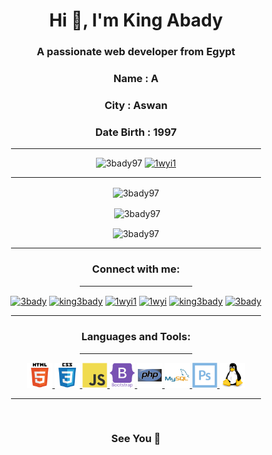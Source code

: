 <div align="center">
<h1 align="center">Hi 👋, I'm King Abady</h1>
<h3 align="center">A passionate web developer from Egypt</h3>
<h3 align="center">Name : A</h3>
<h3 align="center">City : Aswan</h3>
<h3 align="center">Date Birth : 1997</h3>
<hr width="400">
<p align="center">
<img src="https://komarev.com/ghpvc/?username=3bady97&label=Profile%20views&color=0e75b6&style=flat" alt="3bady97" /> 
<a href="https://twitter.com/1wyi1" target="blank"><img src="https://img.shields.io/twitter/follow/1wyi1?logo=twitter&style=for-the-badge" alt="1wyi1" /></a> 
</p><hr width="400">

<p align="center"><img align="center" src="https://github-readme-streak-stats.herokuapp.com/?user=3bady97&" alt="3bady97" /></p>
<p align="center">&nbsp;<img align="center" src="https://github-readme-stats.vercel.app/api?username=3bady97&show_icons=true&locale=en" alt="3bady97" /></p>

<p align="center"><img align="center" src="https://github-readme-stats.vercel.app/api/top-langs?username=3bady97&show_icons=true&locale=en&layout=compact" alt="3bady97" /></p>
<hr width="400">
<h3 align="center">Connect with me:</h3><hr width="180">
<p align="center">
<a href="https://linkedin.com/in/3bady" target="blank"><img align="center" src="https://raw.githubusercontent.com/rahuldkjain/github-profile-readme-generator/master/src/images/icons/Social/linked-in-alt.svg" alt="3bady" height="30" width="40" /></a>
<a href="https://fb.com/king3bady" target="blank"><img align="center" src="https://raw.githubusercontent.com/rahuldkjain/github-profile-readme-generator/master/src/images/icons/Social/facebook.svg" alt="king3bady" height="30" width="40" /></a>
<a href="https://twitter.com/1wyi1" target="blank"><img align="center" src="https://raw.githubusercontent.com/rahuldkjain/github-profile-readme-generator/master/src/images/icons/Social/twitter.svg" alt="1wyi1" height="30" width="40" /></a>
<a href="https://instagram.com/1wyi" target="blank"><img align="center" src="https://raw.githubusercontent.com/rahuldkjain/github-profile-readme-generator/master/src/images/icons/Social/instagram.svg" alt="1wyi" height="30" width="40" /></a>
<a href="https://www.youtube.com/c/king3bady" target="blank"><img align="center" src="https://raw.githubusercontent.com/rahuldkjain/github-profile-readme-generator/master/src/images/icons/Social/youtube.svg" alt="king3bady" height="30" width="40" /></a>
<a href="https://codepen.io/3bady" target="blank"><img align="center" src="https://raw.githubusercontent.com/rahuldkjain/github-profile-readme-generator/master/src/images/icons/Social/codepen.svg" alt="3bady" height="30" width="40" /></a>
</p><hr width="400">

<h3 align="center">Languages and Tools:</h3><hr width="180">
<p align="center">

 <a href="https://www.w3.org/html/" target="_blank" rel="noreferrer">
 <img src="https://raw.githubusercontent.com/devicons/devicon/master/icons/html5/html5-original-wordmark.svg" alt="html5" width="40" height="40"/> 
 </a> 
 
<a href="https://www.w3schools.com/css/" target="_blank" rel="noreferrer"> 
<img src="https://raw.githubusercontent.com/devicons/devicon/master/icons/css3/css3-original-wordmark.svg" alt="css3" width="40" height="40"/>
 </a> 
 
 <a href="https://developer.mozilla.org/en-US/docs/Web/JavaScript" target="_blank" rel="noreferrer"> 
 <img src="https://raw.githubusercontent.com/devicons/devicon/master/icons/javascript/javascript-original.svg" alt="javascript" width="40" height="40"/>
 </a>

 <a href="https://getbootstrap.com" target="_blank" rel="noreferrer"> 
<img src="https://raw.githubusercontent.com/devicons/devicon/master/icons/bootstrap/bootstrap-plain-wordmark.svg" alt="bootstrap" width="40" height="40"/> 
</a>
 
 <a href="https://www.php.net" target="_blank" rel="noreferrer">
 <img src="https://raw.githubusercontent.com/devicons/devicon/master/icons/php/php-original.svg" alt="php" width="40" height="40"/> 
 </a> 
 
 <a href="https://www.mysql.com/" target="_blank" rel="noreferrer"> 
 <img src="https://raw.githubusercontent.com/devicons/devicon/master/icons/mysql/mysql-original-wordmark.svg" alt="mysql" width="40" height="40"/>
 </a>
 
 <a href="https://www.photoshop.com/en" target="_blank" rel="noreferrer"> 
 <img src="https://raw.githubusercontent.com/devicons/devicon/master/icons/photoshop/photoshop-line.svg" alt="photoshop" width="40" height="40"/>
 </a> 
 
 <a href="https://www.linux.org/" target="_blank" rel="noreferrer">
 <img src="https://raw.githubusercontent.com/devicons/devicon/master/icons/linux/linux-original.svg" alt="linux" width="40" height="40"/> 
 </a>


 
 </p>
<hr width="400">
<br>
<h3 align="center"> See You 👋</h3>
</div>
